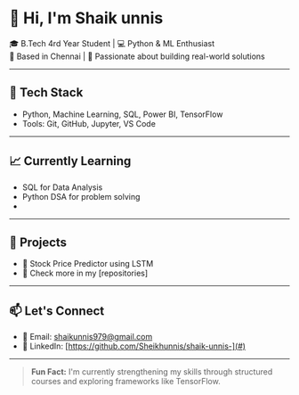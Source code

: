 # 👋 Hi, I'm Shaik unnis

🎓 B.Tech 4rd Year Student | 💻 Python & ML Enthusiast  
📍 Based in Chennai | 🚀 Passionate about building real-world solutions

---

## 🧰 Tech Stack
- Python, Machine Learning, SQL, Power BI, TensorFlow
- Tools: Git, GitHub, Jupyter, VS Code

---

## 📈 Currently Learning
- SQL for Data Analysis
- Python DSA for problem solving
- 

---

## 📂 Projects
- 🧠 Stock Price Predictor using LSTM  
- 📌 Check more in my [repositories]

---

## 📫 Let's Connect
- 📧 Email: shaikunnis979@gmail.com  
- 🔗 LinkedIn: [https://github.com/Sheikhunnis/shaik-unnis-](#)

---

> **Fun Fact:** I'm currently strengthening my skills through structured courses and exploring frameworks like TensorFlow.
